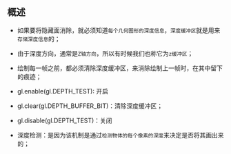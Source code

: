 ## 概述

* 如果要将隐藏面消除，就必须知道`每个几何图形的深度信息`，`深度缓冲区`就是用来`存储深度信息`的；

* 由于深度方向，通常是`Z轴方向`，所以有时候我们也称它为`z缓冲区`；

* 绘制每一帧之前，都必须清除深度缓冲区，来消除绘制上一帧时，在其中留下的痕迹；

* gl.enable(gl.DEPTH_TEST): 开启

* gl.clear(gl.DEPTH_BUFFER_BIT)：清除深度缓冲区；

* gl.disable(gl.DEPTH_TEST)：关闭

* 深度检测：是因为该机制是通过`检测物体的每个像素的深度`来决定是否将其画出来的；
